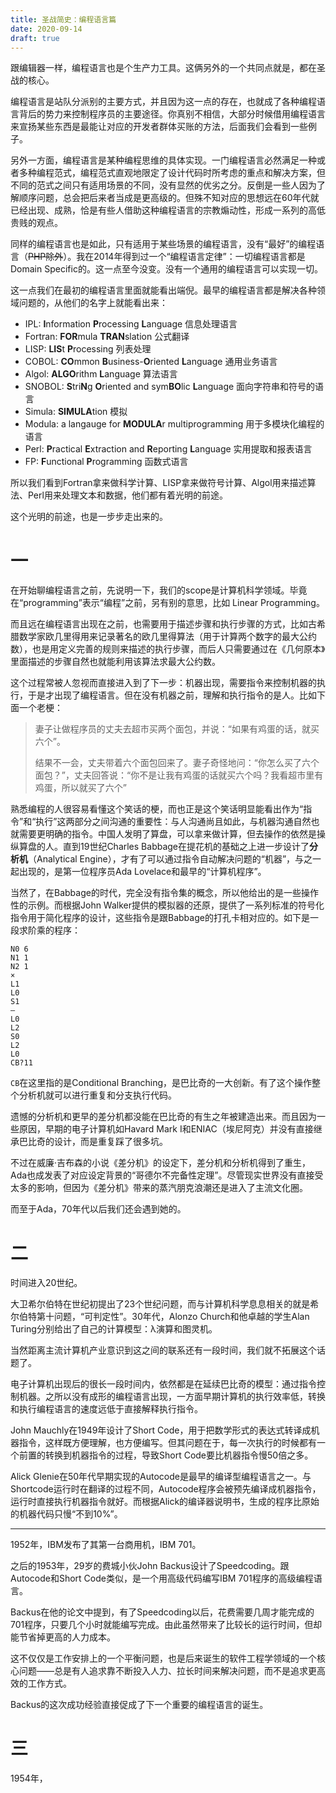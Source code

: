 ```yaml
---
title: 圣战简史：编程语言篇
date: 2020-09-14
draft: true
---
```


跟编辑器一样，编程语言也是个生产力工具。这俩另外的一个共同点就是，都在圣战的核心。

编程语言是站队分派别的主要方式，并且因为这一点的存在，也就成了各种编程语言背后的势力来控制程序员的主要途径。你真别不相信，大部分时候借用编程语言来宣扬某些东西是最能让对应的开发者群体买账的方法，后面我们会看到一些例子。

另外一方面，编程语言是某种编程思维的具体实现。一门编程语言必然满足一种或者多种编程范式，编程范式直观地限定了设计代码时所考虑的重点和解决方案，但不同的范式之间只有适用场景的不同，没有显然的优劣之分。反倒是一些人因为了解顺序问题，总会把后来者当成是更高级的。但殊不知对应的思想远在60年代就已经出现、成熟，恰是有些人借助这种编程语言的宗教煽动性，形成一系列的高低贵贱的观点。

同样的编程语言也是如此，只有适用于某些场景的编程语言，没有“最好”的编程语言（<del>PHP除外</del>）。我在2014年得到过一个“编程语言定律”：一切编程语言都是Domain Specific的。这一点至今没变。没有一个通用的编程语言可以实现一切。

这一点我们在最初的编程语言里面就能看出端倪。最早的编程语言都是解决各种领域问题的，从他们的名字上就能看出来：

- IPL: **I**nformation **P**rocessing **L**anguage 信息处理语言
- Fortran: **FOR**mula **TRAN**slation 公式翻译
- LISP: **LIS**t **P**rocessing 列表处理
- COBOL: **CO**mmon **B**usiness-**O**riented **L**anguage 通用业务语言
- Algol: **ALGO**rithm **L**anguage 算法语言
- SNOBOL: **S**tri**N**g **O**riented and sym**BO**lic **L**anguage 面向字符串和符号的语言
- Simula: **SIMULA**tion 模拟
- Modula: a langauge for **MODULA**r multiprogramming 用于多模块化编程的语言
- Perl: **P**ractical **E**xtraction and **R**eporting **L**anguage 实用提取和报表语言 
- FP: **F**unctional **P**rogramming 函数式语言

所以我们看到Fortran拿来做科学计算、LISP拿来做符号计算、Algol用来描述算法、Perl用来处理文本和数据，他们都有着光明的前途。

这个光明的前途，也是一步步走出来的。

# 一

在开始聊编程语言之前，先说明一下，我们的scope是计算机科学领域。毕竟在“programming”表示“编程”之前，另有别的意思，比如 Linear Programming。

而且远在编程语言出现在之前，也需要用于描述步骤和执行步骤的方式，比如古希腊数学家欧几里得用来记录著名的欧几里得算法（用于计算两个数字的最大公约数），也是用定义完善的规则来描述的执行步骤，而后人只需要通过在《几何原本》里面描述的步骤自然也就能利用该算法求最大公约数。

这个过程常被人忽视而直接进入到了下一步：机器出现，需要指令来控制机器的执行，于是才出现了编程语言。但在没有机器之前，理解和执行指令的是人。比如下面一个老梗：

> 妻子让做程序员的丈夫去超市买两个面包，并说：“如果有鸡蛋的话，就买六个”。
> 
> 结果不一会，丈夫带着六个面包回来了。妻子奇怪地问：“你怎么买了六个面包？”，丈夫回答说：“你不是让我有鸡蛋的话就买六个吗？我看超市里有鸡蛋，所以就买了六个”

熟悉编程的人很容易看懂这个笑话的梗，而也正是这个笑话明显能看出作为“指令”和“执行”这两部分之间沟通的重要性：与人沟通尚且如此，与机器沟通自然也就需要更明确的指令。中国人发明了算盘，可以拿来做计算，但去操作的依然是操纵算盘的人。直到19世纪Charles Babbage在提花机的基础之上进一步设计了**分析机**（Analytical Engine），才有了可以通过指令自动解决问题的“机器”，与之一起出现的，是第一位程序员Ada Lovelace和最早的“计算机程序”。

当然了，在Babbage的时代，完全没有指令集的概念，所以他给出的是一些操作性的示例。而根据John Walker提供的模拟器的还原，提供了一系列标准的符号化指令用于简化程序的设计，这些指令是跟Babbage的打孔卡相对应的。如下是一段求阶乘的程序：

```
N0 6
N1 1
N2 1
×
L1
L0
S1
–
L0
L2
S0
L2
L0
CB?11
```

`CB`在这里指的是Conditional Branching，是巴比奇的一大创新。有了这个操作整个分析机就可以进行重复和分支执行代码。

遗憾的分析机和更早的差分机都没能在巴比奇的有生之年被建造出来。而且因为一些原因，早期的电子计算机如Havard Mark I和ENIAC（埃尼阿克）并没有直接继承巴比奇的设计，而是重复踩了很多坑。

不过在威廉·吉布森的小说《差分机》的设定下，差分机和分析机得到了重生，Ada也成发表了对应设定背景的“哥德尔不完备性定理”。尽管现实世界没有直接受太多的影响，但因为《差分机》带来的蒸汽朋克浪潮还是进入了主流文化圈。

而至于Ada，70年代以后我们还会遇到她的。

# 二

时间进入20世纪。

大卫希尔伯特在世纪初提出了23个世纪问题，而与计算机科学息息相关的就是希尔伯特第十问题，“可判定性”。30年代，Alonzo Church和他卓越的学生Alan Turing分别给出了自己的计算模型：λ演算和图灵机。

当然距离主流计算机产业意识到这之间的联系还有一段时间，我们就不拓展这个话题了。

电子计算机出现后的很长一段时间内，依然都是在延续巴比奇的模型：通过指令控制机器。之所以没有成形的编程语言出现，一方面早期计算机的执行效率低，转换和执行编程语言的速度远低于直接解释执行指令。

John Mauchly在1949年设计了Short Code，用于把数学形式的表达式转译成机器指令，这样既方便理解，也方便编写。但其问题在于，每一次执行的时候都有一个前置的转换到机器指令的过程，导致Short Code要比机器指令慢50倍之多。

Alick Glenie在50年代早期实现的Autocode是最早的编译型编程语言之一。与Shortcode运行时在翻译的过程不同，Autocode程序会被预先编译成机器指令，运行时直接执行机器指令就好。而根据Alick的编译器说明书，生成的程序比原始的机器代码只慢“不到10%”。

---

1952年，IBM发布了其第一台商用机，IBM 701。

之后的1953年，29岁的费城小伙John Backus设计了Speedcoding。跟Autocode和Short Code类似，是一个用高级代码编写IBM 701程序的高级编程语言。

Backus在他的论文中提到，有了Speedcoding以后，花费需要几周才能完成的701程序，只要几个小时就能编写完成。由此虽然带来了比较长的运行时间，但却能节省掉更高的人力成本。

这不仅仅是工作安排上的一个平衡问题，也是后来诞生的软件工程学领域的一个核心问题——总是有人追求靠不断投入人力、拉长时间来解决问题，而不是追求更高效的工作方式。

Backus的这次成功经验直接促成了下一个重要的编程语言的诞生。

# 三

1954年，

